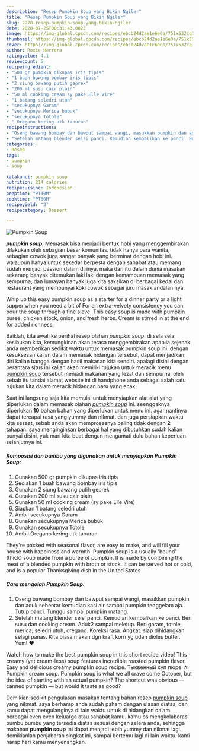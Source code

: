 ```yaml
---
description: "Resep Pumpkin Soup yang Bikin Ngiler"
title: "Resep Pumpkin Soup yang Bikin Ngiler"
slug: 2270-resep-pumpkin-soup-yang-bikin-ngiler
date: 2020-07-25T00:31:43.002Z
image: https://img-global.cpcdn.com/recipes/ebcb24d2ae1e6e0a/751x532cq70/pumpkin-soup-foto-resep-utama.jpg
thumbnail: https://img-global.cpcdn.com/recipes/ebcb24d2ae1e6e0a/751x532cq70/pumpkin-soup-foto-resep-utama.jpg
cover: https://img-global.cpcdn.com/recipes/ebcb24d2ae1e6e0a/751x532cq70/pumpkin-soup-foto-resep-utama.jpg
author: Roxie Herrera
ratingvalue: 4.1
reviewcount: 5
recipeingredient:
- "500 gr pumpkin dikupas iris tipis"
- "1 buah bawang bombay iris tipis"
- "2 siung bawang putih geprek"
- "200 ml susu cair plain"
- "50 ml cooking cream sy pake Elle Vire"
- "1 batang seledri utuh"
- "secukupnya Garam"
- "secukupnya Merica bubuk"
- "secukupnya Totole"
- " Oregano kering utk taburan"
recipeinstructions:
- "Oseng bawang bombay dan bawput sampai wangi, masukkan pumpkin dan aduk sebentar kemudian kasi air sampai pumpkin tenggelam aja. Tutup panci. Tunggu sampai pumpkin matang."
- "Setelah matang blender seisi panci. Kemudian kembalikan ke panci. Beri susu dan cooking cream. Aduk2 sampai meletup. Beri garam, totole, merica, seledri utuh, oregano. Koreksi rasa. Angkat. siap dihidangkan selagi panas. Kita biasa makan dgn kraft korn yg udah dioles butter. Yum! ❤️"
categories:
- Resep
tags:
- pumpkin
- soup

katakunci: pumpkin soup 
nutrition: 214 calories
recipecuisine: Indonesian
preptime: "PT30M"
cooktime: "PT60M"
recipeyield: "3"
recipecategory: Dessert

---
```



![Pumpkin Soup](https://img-global.cpcdn.com/recipes/ebcb24d2ae1e6e0a/751x532cq70/pumpkin-soup-foto-resep-utama.jpg)

<b><i>pumpkin soup</i></b>, Memasak bisa menjadi bentuk hobi yang menggembirakan dilakukan oleh sebagian besar komunitas. tidak hanya para wanita, sebagian cowok juga sangat banyak yang berminat dengan hobi ini. walaupun hanya untuk sekedar berpesta dengan sahabat atau memang sudah menjadi passion dalam dirinya. maka dari itu dalam dunia masakan sekarang banyak ditemukan laki laki dengan kemampuan memasak yang sempurna, dan lumayan banyak juga kita saksikan di berbagai kedai dan restaurant yang mempunyai koki cowok sebagai juru masak andalan nya.

Whip up this easy pumpkin soup as a starter for a dinner party or a light supper when you need a bit of For an extra-velvety consistency you can pour the soup through a fine sieve. This easy soup is made with pumpkin puree, chicken stock, onion, and fresh herbs. Cream is stirred in at the end for added richness.

Baiklah, kita awali ke perihal resep olahan <i>pumpkin soup</i>. di sela sela kesibukan kita, kemungkinan akan terasa menggembirakan apabila sejenak anda memberikan sedikit waktu untuk memasak pumpkin soup ini. dengan kesuksesan kalian dalam memasak hidangan tersebut, dapat menjadikan diri kalian bangga dengan hasil makanan kita sendiri. apalagi disini dengan perantara situs ini kalian akan memiliki rujukan untuk meracik menu <u>pumpkin soup</u> tersebut menjadi makanan yang lezat dan sempurna, oleh sebab itu tandai alamat website ini di handphone anda sebagai salah satu rujukan kita dalam meracik hidangan baru yang enak.


Saat ini langsung saja kita memulai untuk menyiapkan alat alat yang diperlukan dalam memasak olahan <u><i>pumpkin soup</i></u> ini. seenggaknya diperlukan <b>10</b> bahan bahan yang diperlukan untuk menu ini. agar nantinya dapat tercapai rasa yang yummy dan nikmat. dan juga persiapkan waktu kita sesaat, sebab anda akan memprosesnya paling tidak dengan <b>2</b> tahapan. saya menginginkan berbagai hal yang dibutuhkan sudah kalian punyai disini, yuk mari kita buat dengan mengamati dulu bahan keperluan selanjutnya ini.

<!--inarticleads1-->

##### Komposisi dan bumbu yang digunakan untuk menyiapkan Pumpkin Soup:

1. Gunakan 500 gr pumpkin dikupas iris tipis
1. Sediakan 1 buah bawang bombay iris tipis
1. Gunakan 2 siung bawang putih geprek
1. Gunakan 200 ml susu cair plain
1. Gunakan 50 ml cooking cream (sy pake Elle Vire)
1. Siapkan 1 batang seledri utuh
1. Ambil secukupnya Garam
1. Gunakan secukupnya Merica bubuk
1. Gunakan secukupnya Totole
1. Ambil  Oregano kering utk taburan


They&#39;re packed with seasonal flavor, are easy to make, and will fill your house with happiness and warmth. Pumpkin soup is a usually &#39;bound&#39; (thick) soup made from a purée of pumpkin. It is made by combining the meat of a blended pumpkin with broth or stock. It can be served hot or cold, and is a popular Thanksgiving dish in the United States. 

<!--inarticleads2-->

##### Cara mengolah Pumpkin Soup:

1. Oseng bawang bombay dan bawput sampai wangi, masukkan pumpkin dan aduk sebentar kemudian kasi air sampai pumpkin tenggelam aja. Tutup panci. Tunggu sampai pumpkin matang.
1. Setelah matang blender seisi panci. Kemudian kembalikan ke panci. Beri susu dan cooking cream. Aduk2 sampai meletup. Beri garam, totole, merica, seledri utuh, oregano. Koreksi rasa. Angkat. siap dihidangkan selagi panas. Kita biasa makan dgn kraft korn yg udah dioles butter. Yum! ❤️


Watch how to make the best pumpkin soup in this short recipe video! This creamy (yet cream-less) soup features incredible roasted pumpkin flavor. Easy and delicious creamy pumpkin soup recipe. Тыквенный суп пюре ☆ Pumpkin cream soup. Pumpkin soup is what we all crave come October, but the idea of starting with an actual pumpkin? The shortcut was obvious — canned pumpkin — but would it taste as good? 

Demikian sedikit pengulasan masakan tentang bahan resep <u>pumpkin soup</u> yang nikmat. saya berharap anda sudah paham dengan ulasan diatas, dan kamu dapat mengulanginya di lain waktu untuk di hidangkan dalam berbagai even even keluarga atau sahabat kamu. kamu bs mengkolaborasi bumbu bumbu yang tersedia diatas sesuai dengan selera anda, sehingga makanan <b>pumpkin soup</b> ini dapat menjadi lebih yummy dan nikmat lagi. demikianlah penjabaran singkat ini, sampai bertemu lagi di lain waktu. kami harap hari kamu menyenangkan.
